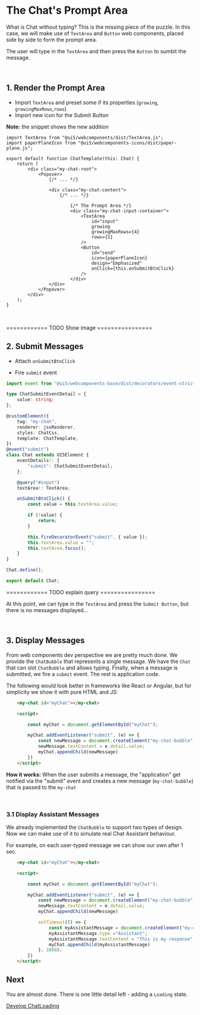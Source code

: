 # The Chat's Prompt Area

What is Chat without typing? This is the missing piece of the puzzle.
In this case, we will make use of `TextArea` and `Button` web components, placed side by side to form the prompt area.

The user will type in the `TextArea` and then press the `Button` to sumbit the message.

<br>


## 1. Render the Prompt Area

- Import `TextArea` and preset some if its properties (`growing`, `growingMaxRows`,`rows`)
- Import new icon for the Submit Button

**Note:** the snippet shows the new addition

```tsx
import TextArea from "@ui5/webcomponents/dist/TextArea.js";
import paperPlaneIcon from "@ui5/webcomponents-icons/dist/paper-plane.js";

export default function ChatTemplate(this: Chat) {
	return (
		<div class="my-chat-root">
			<Popover>
				{/* ... */}

				<div class="my-chat-content">
					{/* ... */}

						{/* The Prompt Area */}
						<div class="my-chat-input-container">
							<TextArea
								id="input"
								growing
								growingMaxRows={4}
								rows={1}
							/>
							<Button
								id="send"
								icon={paperPlaneIcon}
								design="Emphasized"
								onClick={this.onSubmitBtnClick}
							/>
						</div>
				</div>
			</Popover>
		</div>
	);
}

```

<br>

============ TODO Show image ================


## 2. Submit Messages

- Attach `onSubmitBtnClick`

- Fire `submit` event


```ts
import event from "@ui5/webcomponents-base/dist/decorators/event-strict.js";

type ChatSubmitEventDetail = {
	value: string;
};

@customElement({
	tag: "my-chat",
	renderer: jsxRenderer,
	styles: ChatCss,
	template: ChatTemplate,
})
@event("submit")
class Chat extends UI5Element {
	eventDetails!: {
		"submit": ChatSubmitEventDetail;
	};

	@query("#input")
	textArea!: TextArea;

	onSubmitBtnClick() {
		const value = this.textArea.value;

		if (!value) {
			return;
		}

		this.fireDecoratorEvent("submit", { value });
		this.textArea.value = "";
		this.textArea.focus();
	}
}

Chat.define();

export default Chat;

```

============ TODO explain query ================

At this point, we can type in the `TextArea` and press the `Submit Button`, but there is no messages displayed...

<br>

## 3. Display Messages

From web components dev perspective we are pretty much done.
We provide the `ChatBubble` that represents a single message.
We have the `Chat` that can slot `ChatBubble` and allows typing.
Finally, when a message is submitted, we fire a `submit` event. The rest is application code.

The following would look better in frameworks like React or Angular,
but for simplicity we show it with pure HTML and JS:


```html
	<my-chat id="myChat"></my-chat>

	<script>

		const myChat = document.getElementById("myChat");

		myChat.addEventListener("submit", (e) => {
			const newMessage = document.createElement("my-chat-bubble")
			newMessage.textContent = e.detail.value;
			myChat.appendChild(newMessage)
		})
	</script>

```

**How it works:** When the user submits a message, the "application" get notified via the "submit" event and creates a new message (`my-chat-bubble`) that is passed to the `my-chat`

<br>

### 3.1 Display Assistant Messages

We already implemented the `ChatBubble` to support two types of design. Now we can make use of it to simulate real Chat Assistant behaviour.

For example, on each user-typed message we can show our own after 1 sec.

```html
	<my-chat id="myChat"></my-chat>

	<script>

		const myChat = document.getElementById("myChat");

		myChat.addEventListener("submit", (e) => {
			const newMessage = document.createElement("my-chat-bubble")
			newMessage.textContent = e.detail.value;
			myChat.appendChild(newMessage)

			setTimeout(() => {
				const myAssistantMessage = document.createElement("my-chat-bubble")
				myAssistantMessage.type ="Assistant";
				myAssistantMessage.textContent = "This is my response";
				myChat.appendChild(myAssistantMessage)
			}, 1000);
		})
	</script>

```


## Next

You are almost done. There is one little detail left - adding a `Loading` state.

[Develop ChatLoading ](./6_Develop_ChatLoading)
